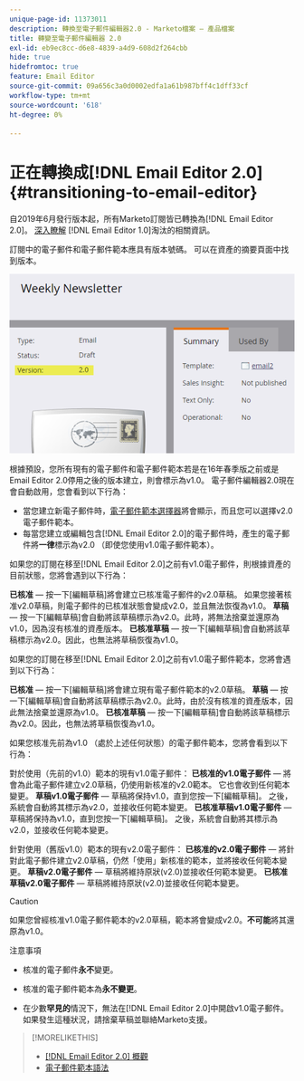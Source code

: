 ```yaml
---
unique-page-id: 11373011
description: 轉換至電子郵件編輯器2.0 - Marketo檔案 — 產品檔案
title: 轉變至電子郵件編輯器 2.0
exl-id: eb9ec8cc-d6e8-4839-a4d9-608d2f264cbb
hide: true
hidefromtoc: true
feature: Email Editor
source-git-commit: 09a656c3a0d0002edfa1a61b987bff4c1dff33cf
workflow-type: tm+mt
source-wordcount: '618'
ht-degree: 0%

---
```


# 正在轉換成[!DNL Email Editor 2.0] {#transitioning-to-email-editor}

自2019年6月發行版本起，所有Marketo訂閱皆已轉換為[!DNL Email Editor 2.0]。 [深入瞭解](https://nation.marketo.com/docs/DOC-7038) [!DNL Email Editor 1.0]淘汰的相關資訊。

訂閱中的電子郵件和電子郵件範本應具有版本號碼。 可以在資產的摘要頁面中找到版本。

![](assets/five-5.png)

根據預設，您所有現有的電子郵件和電子郵件範本若是在16年春季版之前或是Email Editor 2.0停用之後的版本建立，則會標示為v1.0。 電子郵件編輯器2.0現在會自動啟用，您會看到以下行為：

* 當您建立新電子郵件時，[電子郵件範本選擇器](email-template-picker-overview.md)將會顯示，而且您可以選擇v2.0電子郵件範本。
* 每當您建立或編輯包含[!DNL Email Editor 2.0]的電子郵件時，產生的電子郵件將&#x200B;**一律**&#x200B;標示為v2.0 （即使您使用v1.0電子郵件範本）。

如果您的訂閱在移至[!DNL Email Editor 2.0]之前有v1.0電子郵件，則根據資產的目前狀態，您將會遇到以下行為：

**已核准** — 按一下[編輯草稿]將會建立已核准電子郵件的v2.0草稿。 如果您接著核准v2.0草稿，則電子郵件的已核准狀態會變成v2.0，並且無法恢復為v1.0。
**草稿** — 按一下[編輯草稿]會自動將該草稿標示為v2.0。此時，將無法捨棄並還原為v1.0，因為沒有核准的資產版本。
**已核准草稿** — 按一下[編輯草稿]會自動將該草稿標示為v2.0。因此，也無法將草稿恢復為v1.0。

如果您的訂閱在移至[!DNL Email Editor 2.0]之前有v1.0電子郵件範本，您將會遇到以下行為：

**已核准** — 按一下[編輯草稿]將會建立現有電子郵件範本的v2.0草稿。
**草稿** — 按一下[編輯草稿]會自動將該草稿標示為v2.0。此時，由於沒有核准的資產版本，因此無法捨棄並還原為v1.0。
**已核准草稿** — 按一下[編輯草稿]會自動將該草稿標示為v2.0。因此，也無法將草稿恢復為v1.0。

如果您核准先前為v1.0 （處於上述任何狀態）的電子郵件範本，您將會看到以下行為：

對於使用（先前的v1.0）範本的現有v1.0電子郵件：
**已核准的v1.0電子郵件** — 將會為此電子郵件建立v2.0草稿，仍使用新核准的v2.0範本。 它也會收到任何範本變更。
**草稿v1.0電子郵件** — 草稿將保持v1.0，直到您按一下[編輯草稿]。 之後，系統會自動將其標示為v2.0，並接收任何範本變更。
**已核准草稿v1.0電子郵件** — 草稿將保持為v1.0，直到您按一下[編輯草稿]。 之後，系統會自動將其標示為v2.0，並接收任何範本變更。

針對使用（舊版v1.0）範本的現有v2.0電子郵件：
**已核准的v2.0電子郵件** — 將針對此電子郵件建立v2.0草稿，仍然「使用」新核准的範本，並將接收任何範本變更。
**草稿v2.0電子郵件** — 草稿將維持原狀(v2.0)並接收任何範本變更。
**已核准草稿v2.0電子郵件** — 草稿將維持原狀(v2.0)並接收任何範本變更。

>[!CAUTION]
>
>如果您曾經核准v1.0電子郵件範本的v2.0草稿，範本將會變成v2.0。**不可能**&#x200B;將其還原為v1.0。

注意事項

* 核准的電子郵件&#x200B;**永不**&#x200B;變更。

* 核准的電子郵件範本為&#x200B;**永不變更**。

* 在少數&#x200B;**罕見的**&#x200B;情況下，無法在[!DNL Email Editor 2.0]中開啟v1.0電子郵件。 如果發生這種狀況，請捨棄草稿並聯絡Marketo支援。

>[!MORELIKETHIS]
>
>* [[!DNL Email Editor 2.0] 概觀](/help/marketo/product-docs/email-marketing/general/email-editor-2/email-editor-v2-0-overview.md)
>* [電子郵件範本語法](/help/marketo/product-docs/email-marketing/general/email-editor-2/email-template-syntax.md)
